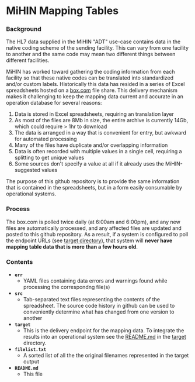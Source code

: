 # MiHIN Mapping Tables

### Background

The HL7 data supplied in the MiHIN "ADT" use-case contains data in the native
coding scheme of the sending facility.  This can vary from one facility to
another and the same code may mean two different things between different facilities.

MiHIN has worked toward gathering the coding information from each facility
so that these native codes can be translated into standardized and/or custom
labels.  Historically this data has resided in a series of Excel spreadsheets
hosted on a [box.com](https://mihin.box.com/s/2r247jiarfyg524y7oe285eph4tddep3)
file share.  This delivery mechanism makes it challenging to keep the mapping
data current and accurate in an operation database for several reasons:

1) Data is stored in Excel spreadsheets, requiring an translation layer
2) As most of the files are 8Mb in size, the entire archive is currently 14Gb, which could require > 1hr to download
3) The data is arranged in a way that is convenient for entry, but awkward for automated processing
4) Many of the files have duplicate and/or overlapping information
5) Data is often recorded with multiple values in a single cell, requiring a splitting to get unique values
6) Some sources don't specify a value at all if it already uses the MiHIN-suggested values

The purpose of this github repository is to provide the same information that is
contained in the spreadsheets, but in a form easily consumable by operational
systems.

### Process

The box.com is polled twice daily (at 6:00am and 6:00pm), and any new files are
automatically processed, and any affected files are updated and posted to this
github repository.  As a result, if a system is configured to poll the endpoint
URLs (see [target directory](target)), that system will **never have mapping table
data that is more than a few hours old**.

### Contents

* **`err`**
  * YAML files containing data errors and warnings found while processing the correspondng file(s)
* **`src`**
  * Tab-separated text files representing the contents of the spreadsheet.
The source code history in github can be used to conveniently determine what has
changed from one version to another
* **`target`**
  * This is the delivery endpoint for the mapping data.  To integrate the results into
an operational system see the [README.md](target/README.md) in the [target](target/) directory.
* **`filelist.txt`**
  * A sorted list of all the the original filenames represented in the target output
* **`README.md`**
  * This file

